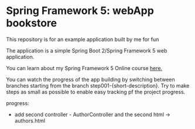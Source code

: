 # Spring Framework 5: webApp bookstore 

This repository is for an example application built by me for fun 

The application is a simple Spring Boot 2/Spring Framework 5 web application.
                                                                                                                                                                                                                                                    
You can learn about my Spring Framework 5 Online course 
[here.](https://docs.spring.io/spring/docs/current/spring-framework-reference/)

You can watch the progress of the app building by switching between branches starting from 
the branch step001-{short-description}. Try to make steps as small as possible to enable easy 
tracking pf the project progress. 

progress: 
 - add second controller - AuthorController and the second html -> authors.html 